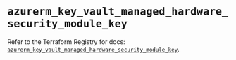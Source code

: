 # `azurerm_key_vault_managed_hardware_security_module_key`

Refer to the Terraform Registry for docs: [`azurerm_key_vault_managed_hardware_security_module_key`](https://registry.terraform.io/providers/hashicorp/azurerm/4.39.0/docs/resources/key_vault_managed_hardware_security_module_key).
